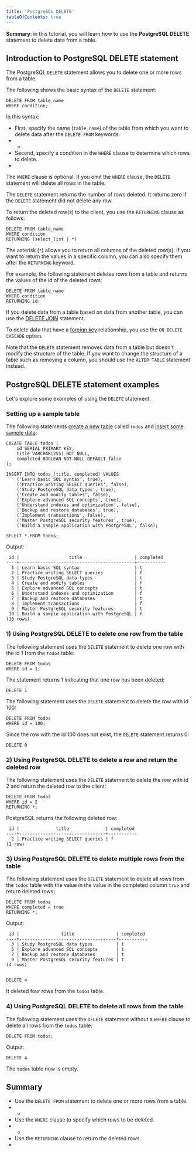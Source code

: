 ```yaml
---
title: 'PostgreSQL DELETE'
tableOfContents: true
---
```


**Summary**: in this tutorial, you will learn how to use the **PostgreSQL DELETE** statement to delete data from a table.



## Introduction to PostgreSQL DELETE statement



The PostgreSQL `DELETE` statement allows you to delete one or more rows from a table.



The following shows the basic syntax of the `DELETE` statement:



```
DELETE FROM table_name
WHERE condition;
```



In this syntax:



- First, specify the name (`table_name`) of the table from which you want to delete data after the `DELETE FROM` keywords.
- -
- Second, specify a condition in the `WHERE` clause to determine which rows to delete.
- 


The `WHERE` clause is optional. If you omit the `WHERE` clause, the `DELETE` statement will delete all rows in the table.



The `DELETE` statement returns the number of rows deleted. It returns zero if the `DELETE` statement did not delete any row.



To return the deleted row(s) to the client, you use the `RETURNING` clause as follows:



```
DELETE FROM table_name
WHERE condition
RETURNING (select_list | *)
```



The asterisk (`*`) allows you to return all columns of the deleted row(s). If you want to return the values in a specific column, you can also specify them after the `RETURNING` keyword.



For example, the following statement deletes rows from a table and returns the values of the id of the deleted rows:



```
DELETE FROM table_name
WHERE condition
RETURNING id;
```



If you delete data from a table based on data from another table, you can use the [DELETE JOIN](/docs/postgresql/postgresql-delete-join) statement.



To delete data that have a [foreign key](/docs/postgresql/postgresql-foreign-key) relationship, you use the `ON DELETE CASCADE` option.



Note that the `DELETE` statement removes data from a table but doesn't modify the structure of the table. If you want to change the structure of a table such as removing a column, you should use the `ALTER TABLE` statement instead.



## PostgreSQL DELETE statement examples



Let's explore some examples of using the `DELETE` statement.



### Setting up a sample table



The following statements [create a new table](/docs/postgresql/postgresql-create-table/) called `todos` and [insert some sample data](https://www.postgresqltutorial.com/postgresql-tutorial/postgresql-insert):



```
CREATE TABLE todos (
    id SERIAL PRIMARY KEY,
    title VARCHAR(255) NOT NULL,
    completed BOOLEAN NOT NULL DEFAULT false
);

INSERT INTO todos (title, completed) VALUES
    ('Learn basic SQL syntax', true),
    ('Practice writing SELECT queries', false),
    ('Study PostgreSQL data types', true),
    ('Create and modify tables', false),
    ('Explore advanced SQL concepts', true),
    ('Understand indexes and optimization', false),
    ('Backup and restore databases', true),
    ('Implement transactions', false),
    ('Master PostgreSQL security features', true),
    ('Build a sample application with PostgreSQL', false);

SELECT * FROM todos;
```



Output:



```
 id |                   title                    | completed
----+--------------------------------------------+-----------
  1 | Learn basic SQL syntax                     | t
  2 | Practice writing SELECT queries            | f
  3 | Study PostgreSQL data types                | t
  4 | Create and modify tables                   | f
  5 | Explore advanced SQL concepts              | t
  6 | Understand indexes and optimization        | f
  7 | Backup and restore databases               | t
  8 | Implement transactions                     | f
  9 | Master PostgreSQL security features        | t
 10 | Build a sample application with PostgreSQL | f
(10 rows)
```



### 1) Using PostgreSQL DELETE to delete one row from the table



The following statement uses the `DELETE` statement to delete one row with the id 1 from the `todos` table:



```
DELETE FROM todos
WHERE id = 1;
```



The statement returns 1 indicating that one row has been deleted:



```
DELETE 1
```



The following statement uses the `DELETE` statement to delete the row with id 100:



```
DELETE FROM todos
WHERE id = 100;
```



Since the row with the id 100 does not exist, the `DELETE` statement returns 0:



```
DELETE 0
```



### 2) Using PostgreSQL DELETE to delete a row and return the deleted row



The following statement uses the `DELETE` statement to delete the row with id 2 and return the deleted row to the client:



```
DELETE FROM todos
WHERE id = 2
RETURNING *;
```



PostgreSQL returns the following deleted row:



```
 id |              title              | completed
----+---------------------------------+-----------
  2 | Practice writing SELECT queries | f
(1 row)
```



### 3) Using PostgreSQL DELETE to delete multiple rows from the table



The following statement uses the `DELETE` statement to delete all rows from the `todos` table with the value in the value in the completed column `true` and return deleted rows:



```
DELETE FROM todos
WHERE completed = true
RETURNING *;
```



Output:



```
 id |                title                | completed
----+-------------------------------------+-----------
  3 | Study PostgreSQL data types         | t
  5 | Explore advanced SQL concepts       | t
  7 | Backup and restore databases        | t
  9 | Master PostgreSQL security features | t
(4 rows)


DELETE 4
```



It deleted four rows from the `todos` table.



### 4) Using PostgreSQL DELETE to delete all rows from the table



The following statement uses the `DELETE` statement without a `WHERE` clause to delete all rows from the `todos` table:



```
DELETE FROM todos;
```



Output:



```
DELETE 4
```



The `todos` table now is empty.



## Summary



- Use the `DELETE FROM` statement to delete one or more rows from a table.
- -
- Use the `WHERE` clause to specify which rows to be deleted.
- -
- Use the `RETURNING` clause to return the deleted rows.
- 
